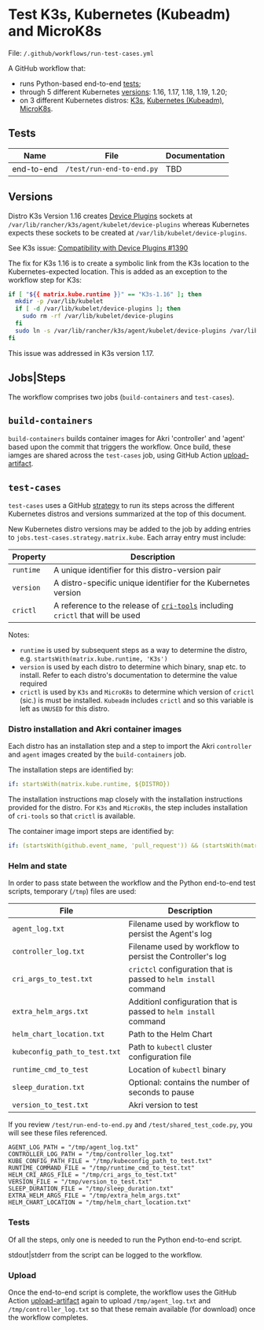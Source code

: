 # Test K3s, Kubernetes (Kubeadm) and MicroK8s

File: `/.github/workflows/run-test-cases.yml`

A GitHub workflow that:

+ runs Python-based end-to-end [tests](#Tests);
+ through 5 different Kubernetes [versions](#Versions): 1.16, 1.17, 1.18, 1.19, 1.20;
+ on 3 different Kubernetes distros: [K3s](https://k3s.io), [Kubernetes (Kubeadm)](https://kubernetes.io/docs/reference/setup-tools/kubeadm/), [MicroK8s](https://microk8s.io).

## Tests

|Name|File|Documentation|
|----|----|-----------|
|end-to-end|`/test/run-end-to-end.py`|TBD|

## Versions

Distro K3s Version 1.16 creates [Device Plugins](https://kubernetes.io/docs/concepts/extend-kubernetes/compute-storage-net/device-plugins/) sockets at `/var/lib/rancher/k3s/agent/kubelet/device-plugins` whereas Kubernetes expects these sockets to be created at `/var/lib/kubelet/device-plugins`.

See K3s issue: [Compatibility with Device Plugins #1390](https://github.com/k3s-io/k3s/issues/1390)

The fix for K3s 1.16 is to create a symbolic link from the K3s location to the Kubernetes-expected location. This is added as an exception to the workflow step for K3s:

```bash
if [ "${{ matrix.kube.runtime }}" == "K3s-1.16" ]; then
  mkdir -p /var/lib/kubelet
  if [ -d /var/lib/kubelet/device-plugins ]; then
    sudo rm -rf /var/lib/kubelet/device-plugins
  fi
  sudo ln -s /var/lib/rancher/k3s/agent/kubelet/device-plugins /var/lib/kubelet/device-plugins
fi
```

This issue was addressed in K3s version 1.17.

## Jobs|Steps

The workflow comprises two jobs (`build-containers` and `test-cases`).

## `build-containers`

`build-containers` builds container images for Akri 'controller' and 'agent' based upon the commit that triggers the workflow. Once build, these iamges are shared across the `test-cases` job, using GitHub Action [upload-artifact](https://github.com/actions/upload-artifact).

## `test-cases`

`test-cases` uses a GitHub [strategy](https://docs.github.com/en/actions/reference/workflow-syntax-for-github-actions#jobsjob_idstrategy) to run its steps across the different Kubernetes distros and versions summarized at the top of this document.

New Kubernetes distro versions may be added to the job by adding entries to `jobs.test-cases.strategy.matrix.kube`. Each array entry must include:

|Property|Description|
|--------|-----------|
|`runtime`|A unique identifier for this distro-version pair|
|`version`|A distro-specific unique identifier for the Kubernetes version|
|`crictl`|A reference to the release of [`cri-tools`](https://github.com/kubernetes-sigs/cri-tools) including `crictl` that will be used|

Notes:

+ `runtime` is used by subsequent steps as a way to determine the distro, e.g. `startsWith(matrix.kube.runtime, 'K3s')`
+ `version` is used by each distro to determine which binary, snap etc. to install. Refer to each distro's documentation to determine the value required
+ `crictl` is used by `K3s` and `MicroK8s` to determine which version of `crictl` (sic.) is must be installed. `Kubeadm` includes `crictl` and so this variable is left as `UNUSED` for this distro.

### Distro installation and Akri container images

Each distro has an installation step and a step to import the Akri `controller` and `agent` images created by the `build-containers` job.

The installation steps are identified by:

```YAML
if: startsWith(matrix.kube.runtime, ${DISTRO})
```

The installation instructions map closely with the installation instructions provided for the distro. For `K3s` and `MicroK8s`, the step includes installation of `cri-tools` so that `crictl` is available.

The container image import steps are identified by:

```YAML
if: (startsWith(github.event_name, 'pull_request')) && (startsWith(matrix.kube.runtime, ${DISTRO}))
```

### Helm and state

In order to pass state between the workflow and the Python end-to-end test scripts, temporary (`/tmp`) files are used:

|File|Description|
|----|-----------|
|`agent_log.txt`|Filename used by workflow to persist the Agent's log|
|`controller_log.txt`|Filename used by workflow to persist the Controller's log|
|`cri_args_to_test.txt`|`crictcl` configuration that is passed to `helm install` command|
|`extra_helm_args.txt`|Additionl configuration that is passed to `helm install` command|
|`helm_chart_location.txt`|Path to the Helm Chart|
|`kubeconfig_path_to_test.txt`|Path to `kubectl` cluster configuration file|
|`runtime_cmd_to_test`|Location of `kubectl` binary|
|`sleep_duration.txt`|Optional: contains the number of seconds to pause|
|`version_to_test.txt`|Akri version to test|


If you review `/test/run-end-to-end.py` and `/test/shared_test_code.py`, you will see these files referenced.

```Python3
AGENT_LOG_PATH = "/tmp/agent_log.txt"
CONTROLLER_LOG_PATH = "/tmp/controller_log.txt"
KUBE_CONFIG_PATH_FILE = "/tmp/kubeconfig_path_to_test.txt"
RUNTIME_COMMAND_FILE = "/tmp/runtime_cmd_to_test.txt"
HELM_CRI_ARGS_FILE = "/tmp/cri_args_to_test.txt"
VERSION_FILE = "/tmp/version_to_test.txt"
SLEEP_DURATION_FILE = "/tmp/sleep_duration.txt"
EXTRA_HELM_ARGS_FILE = "/tmp/extra_helm_args.txt"
HELM_CHART_LOCATION = "/tmp/helm_chart_location.txt"
```

### Tests

Of all the steps, only one is needed to run the Python end-to-end script.

stdout|stderr from the script can be logged to the workflow.

### Upload

Once the end-to-end script is complete, the workflow uses the GitHub Action [upload-artifact](https://github.com/actions/upload-artifact) again to upload `/tmp/agent_log.txt` and `/tmp/controller_log.txt` so that these remain available (for download) once the workflow completes.